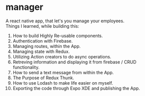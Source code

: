 # manager
A react native app, that let's you manage your employees.  
Things I learned, while building this: 
  1. How to build Highly Re-usable components.
  2. Authentication with Firebase.
  3. Managing routes, within the App.
  4. Managing state with Redux.
  5. Utilizing Action creators to do async operations.
  6. Retreving information and displaying it from firebase / CRUD functionality.
  7. How to send a text message from within the App.
  8. The Purpose of Redux Thunk.
  9. How to use Lodash to make life easier on myself.
  10. Exporting the code through Expo XDE and publishing the App.
